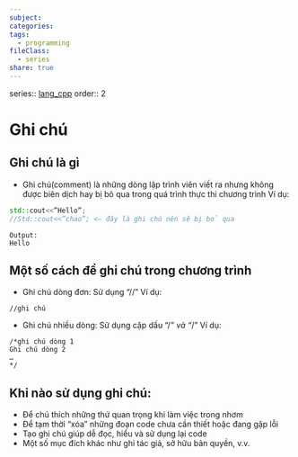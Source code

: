 ```yaml
---
subject: 
categories: 
tags:
  - programming
fileClass:
  - series
share: true
---
```



series:: [lang_cpp](../Language_Cpp.md)
order:: 2

# Ghi chú
## Ghi chú là gì
- Ghi chú(comment) là những dòng lập trình viên viết ra nhưng không được biên dịch hay bị bỏ qua trong quá trình thực thi chương trình
Ví dụ:
```cpp
std::cout<<”Hello”;
//Std::cout<<”chao”; <– đây là ghi chú nên sẽ bị bỏ qua
```

```
Output:
Hello
```


## Một số cách để ghi chú trong chương trình
- Ghi chú dòng đơn: Sử dụng “//”
Ví dụ:
```
//ghi chú
```


- Ghi chú nhiều dòng: Sử dụng cặp dấu “/*” và “*/”
Ví dụ:
```
/*ghi chú dòng 1
Ghi chú dòng 2
…
*/
```

## Khi nào sử dụng ghi chú:
- Để chú thích những thứ quan trọng khi làm việc trong nhơm
- Để tạm thời “xóa” những đoạn code chưa cần thiết hoặc đang gặp lỗi
- Tạo ghi chú giúp dễ đọc, hiểu và sử dụng lại code
- Một số mục đích khác như ghi tác giả, sở hữu bản quyền, v.v.
